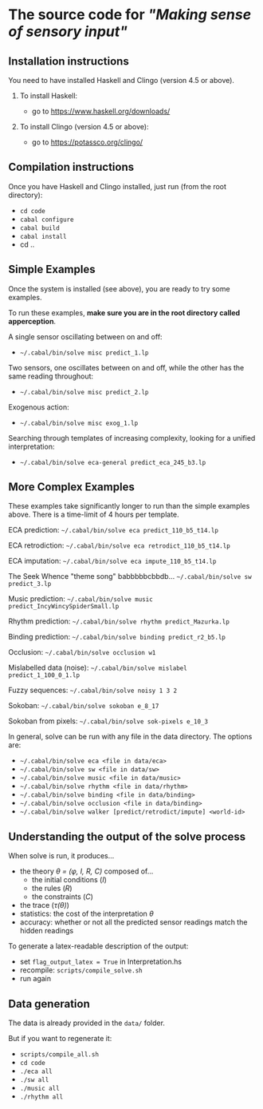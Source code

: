 # The source code for *"Making sense of sensory input"*

## Installation instructions

You need to have installed Haskell and Clingo (version 4.5 or above).

1. To install Haskell:
    * go to https://www.haskell.org/downloads/

2. To install Clingo (version 4.5 or above):
    * go to https://potassco.org/clingo/

## Compilation instructions

Once you have Haskell and Clingo installed, just run (from the root directory):
   * `cd code`
   * `cabal configure`
   * `cabal build`
   * `cabal install`
   * cd ..

## Simple Examples

Once the system is installed (see above), you are ready to try some examples.

To run these examples, **make sure you are in the root directory called apperception**.

A single sensor oscillating between on and off:
   * `~/.cabal/bin/solve misc predict_1.lp`

Two sensors, one oscillates between on and off, while the other has the same reading throughout:
   * `~/.cabal/bin/solve misc predict_2.lp`

Exogenous action:
   * `~/.cabal/bin/solve misc exog_1.lp`

Searching through templates of increasing complexity, looking for a unified interpretation:
   * `~/.cabal/bin/solve eca-general predict_eca_245_b3.lp`

## More Complex Examples

These examples take significantly longer to run than the simple examples above. There is a time-limit of 4 hours per template. 

ECA prediction:
`~/.cabal/bin/solve eca predict_110_b5_t14.lp`

ECA retrodiction:
`~/.cabal/bin/solve eca retrodict_110_b5_t14.lp`

ECA imputation:
`~/.cabal/bin/solve eca impute_110_b5_t14.lp`

The Seek Whence "theme song" babbbbbcbbdb...
`~/.cabal/bin/solve sw predict_3.lp`

Music prediction:
`~/.cabal/bin/solve music predict_IncyWincySpiderSmall.lp`

Rhythm prediction:
`~/.cabal/bin/solve rhythm predict_Mazurka.lp`

Binding prediction:
`~/.cabal/bin/solve binding predict_r2_b5.lp`

Occlusion:
`~/.cabal/bin/solve occlusion w1`

Mislabelled data (noise):
`~/.cabal/bin/solve mislabel predict_1_100_0_1.lp`

Fuzzy sequences:
`~/.cabal/bin/solve noisy 1 3 2`

Sokoban:
`~/.cabal/bin/solve sokoban e_8_17`

Sokoban from pixels:
`~/.cabal/bin/solve sok-pixels e_10_3`

In general, solve can be run with any file in the data directory.
The options are:
 * `~/.cabal/bin/solve eca <file in data/eca>`
 * `~/.cabal/bin/solve sw <file in data/sw>`
 * `~/.cabal/bin/solve music <file in data/music>`
 * `~/.cabal/bin/solve rhythm <file in data/rhythm>`
 * `~/.cabal/bin/solve binding <file in data/binding>`
 * `~/.cabal/bin/solve occlusion <file in data/binding>`
 * `~/.cabal/bin/solve walker [predict/retrodict/impute] <world-id>`

## Understanding the output of the solve process

When solve is run, it produces...
* the theory *θ = (φ, I, R, C)* composed of...
    * the initial conditions (*I*)
    * the rules (*R*)
    * the constraints (*C*)
* the trace (*τ(θ)*)
* statistics: the cost of the interpretation *θ*
* accuracy: whether or not all the predicted sensor readings match the hidden readings

To generate a latex-readable description of the output:
 * set `flag_output_latex = True` in Interpretation.hs
 * recompile: `scripts/compile_solve.sh`
 * run again

## Data generation

The data is already provided in the `data/` folder.

But if you want to regenerate it:
* `scripts/compile_all.sh`
* `cd code`
* `./eca all`
* `./sw all`
* `./music all`
* `./rhythm all`



